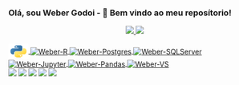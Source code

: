 ### Olá, sou Weber Godoi - 👋 Bem vindo ao meu reposítorio!

<div align="center">
  <a href="https://github.com/webercg">
  <img height="180em" src="https://github-readme-stats.vercel.app/api?username=webercg&show_icons=true&theme=dark&include_all_commits=true&count_private=true"/>
  <img height="180em" src="https://github-readme-stats.vercel.app/api/top-langs/?username=webercg&layout=compact&langs_count=7&theme=dark"/>
</div>
  
<div style="display: inline_block"><br>
  <img align="center" alt="Weber-Python" height="30" width="40" src="https://raw.githubusercontent.com/devicons/devicon/master/icons/python/python-original.svg">
  <img align="center" alt="Weber-R" height="30" width="40" src="https://cdn.jsdelivr.net/gh/devicons/devicon/icons/rstudio/rstudio-original.svg">
  <img align="center" alt="Weber-Postgres" height="30" width="40" src="https://cdn.jsdelivr.net/gh/devicons/devicon/icons/postgresql/postgresql-original.svg">
  <img align="center" alt="Weber-SQLServer" height="30" width="40" src="https://cdn.jsdelivr.net/gh/devicons/devicon/icons/microsoftsqlserver/microsoftsqlserver-plain.svg">
  <img align="center" alt="Weber-Jupyter" height="30" width="40" src="https://cdn.jsdelivr.net/gh/devicons/devicon/icons/jupyter/jupyter-original.svg">
  <img align="center" alt="Weber-Pandas" height="30" width="40" src="https://cdn.jsdelivr.net/gh/devicons/devicon/icons/pandas/pandas-original-wordmark.svg">
  <img align="center" alt="Weber-VS" height="30" width="40" src="https://cdn.jsdelivr.net/gh/devicons/devicon/icons/vscode/vscode-original.svg">  
</div>
 
<div> 
  <a href="https://www.linkedin.com/in/webergodoi/" target="_blank"><img src="https://img.shields.io/badge/-LinkedIn-%230077B5?style=for-the-badge&logo=linkedin&logoColor=white" target="_blank"></a> 
      <a href="https://medium.com/@weber.cg" target="_blank"><img src="  https://img.shields.io/badge/Medium-12100E?style=for-the-badge&logo=medium&logoColor=white" target="_blank"></a> 
  <a href="https://linktr.ee/webercg" target="_blank"><img src="https://img.shields.io/badge/linktree-39E09B?style=for-the-badge&logo=linktree&logoColor=white" target="_blank"></a> 
  <a href="https://www.instagram.com/weber.godoi/" target="_blank"><img src="https://img.shields.io/badge/-Instagram-%23E4405F?style=for-the-badge&logo=instagram&logoColor=white" target="_blank"></a>
  <a href = "mailto:weber.cgd@gmail.com"><img src="https://img.shields.io/badge/-Gmail-%23333?style=for-the-badge&logo=gmail&logoColor=white" target="_blank"></a>


  
  
</div>
